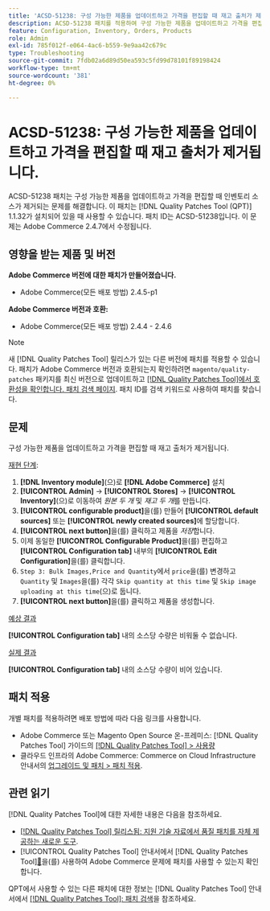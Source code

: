 ```yaml
---
title: 'ACSD-51238: 구성 가능한 제품을 업데이트하고 가격을 편집할 때 재고 출처가 제거됩니다.'
description: ACSD-51238 패치를 적용하여 구성 가능한 제품을 업데이트하고 가격을 편집할 때 인벤토리 소스가 제거되는 Adobe Commerce 문제를 해결합니다.
feature: Configuration, Inventory, Orders, Products
role: Admin
exl-id: 785f012f-e064-4ac6-b559-9e9aa42c679c
type: Troubleshooting
source-git-commit: 7fdb02a6d89d50ea593c5fd99d78101f89198424
workflow-type: tm+mt
source-wordcount: '381'
ht-degree: 0%

---
```


# ACSD-51238: 구성 가능한 제품을 업데이트하고 가격을 편집할 때 재고 출처가 제거됩니다.

ACSD-51238 패치는 구성 가능한 제품을 업데이트하고 가격을 편집할 때 인벤토리 소스가 제거되는 문제를 해결합니다. 이 패치는 [!DNL Quality Patches Tool (QPT)] 1.1.32가 설치되어 있을 때 사용할 수 있습니다. 패치 ID는 ACSD-51238입니다. 이 문제는 Adobe Commerce 2.4.7에서 수정됩니다.

## 영향을 받는 제품 및 버전

**Adobe Commerce 버전에 대한 패치가 만들어졌습니다.**

* Adobe Commerce(모든 배포 방법) 2.4.5-p1

**Adobe Commerce 버전과 호환:**

* Adobe Commerce(모든 배포 방법) 2.4.4 - 2.4.6

>[!NOTE]
>
>새 [!DNL Quality Patches Tool] 릴리스가 있는 다른 버전에 패치를 적용할 수 있습니다. 패치가 Adobe Commerce 버전과 호환되는지 확인하려면 `magento/quality-patches` 패키지를 최신 버전으로 업데이트하고 [[!DNL Quality Patches Tool]에서 호환성을 확인합니다. 패치 검색 페이지](<https://experienceleague.adobe.com/tools/commerce-quality-patches/index.html?lang=ko>). 패치 ID를 검색 키워드로 사용하여 패치를 찾습니다.

## 문제

구성 가능한 제품을 업데이트하고 가격을 편집할 때 재고 출처가 제거됩니다.

<u>재현 단계</u>:

1. **[!DNL Inventory module]**(으)로 **[!DNL Adobe Commerce]** 설치
1. **[!UICONTROL Admin]** -> **[!UICONTROL Stores]** -> **[!UICONTROL Inventory]**(으)로 이동하여 *원본 두 개* 및 *재고 두 개*&#x200B;를 만듭니다.
1. **[!UICONTROL configurable product]**&#x200B;을(를) 만들어 **[!UICONTROL default sources]** 또는 **[!UICONTROL newly created sources]**&#x200B;에 할당합니다.
1. **[!UICONTROL next button]**&#x200B;을(를) 클릭하고 제품을 *저장*&#x200B;합니다.
1. 이제 동일한 **[!UICONTROL Configurable Product]**&#x200B;을(를) 편집하고 **[!UICONTROL Configuration tab]** 내부의 **[!UICONTROL Edit Configuration]**&#x200B;을(를) 클릭합니다.
1. `Step 3: Bulk Images,Price and Quantity`에서 `price`을(를) 변경하고 `Quantity` 및 `Images`을(를) 각각 `Skip quantity at this time` 및 `Skip image uploading at this time`(으)로 둡니다.
1. **[!UICONTROL next button]**&#x200B;을(를) 클릭하고 제품을 생성합니다.

<u>예상 결과</u>

**[!UICONTROL Configuration tab]** 내의 소스당 수량은 비워둘 수 없습니다.

<u>실제 결과</u>

**[!UICONTROL Configuration tab]** 내의 소스당 수량이 비어 있습니다.

## 패치 적용

개별 패치를 적용하려면 배포 방법에 따라 다음 링크를 사용합니다.

* Adobe Commerce 또는 Magento Open Source 온-프레미스: [!DNL Quality Patches Tool] 가이드의 [[!DNL Quality Patches Tool] > 사용량](/help/tools/quality-patches-tool/usage.md)
* 클라우드 인프라의 Adobe Commerce: Commerce on Cloud Infrastructure 안내서의 [업그레이드 및 패치 > 패치 적용](https://experienceleague.adobe.com/docs/commerce-cloud-service/user-guide/develop/upgrade/apply-patches.html?lang=ko).

## 관련 읽기

[!DNL Quality Patches Tool]에 대한 자세한 내용은 다음을 참조하세요.

* [[!DNL Quality Patches Tool] 릴리스됨: 지원 기술 자료에서 품질 패치를 자체 제공하는 새로운 도구](https://experienceleague.adobe.com/ko/docs/commerce-operations/tools/quality-patches-tool/quality-patches-tool-to-self-serve-quality-patches).
* [!UICONTROL Quality Patches Tool] 안내서에서  [!DNL Quality Patches Tool][&#128279;](/help/tools/quality-patches-tool/patches-available-in-qpt/check-patch-for-magento-issue-with-magento-quality-patches.md)을(를) 사용하여 Adobe Commerce 문제에 패치를 사용할 수 있는지 확인합니다.


QPT에서 사용할 수 있는 다른 패치에 대한 정보는 [!DNL Quality Patches Tool] 안내서에서 [[!DNL Quality Patches Tool]: 패치 검색](<https://experienceleague.adobe.com/tools/commerce-quality-patches/index.html?lang=ko>)을 참조하세요.
